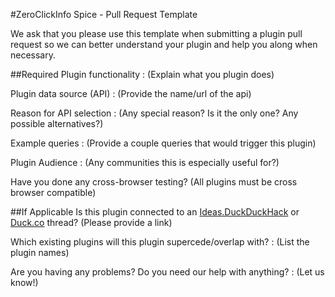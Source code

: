#ZeroClickInfo Spice - Pull Request Template

We ask that you please use this template when submitting a plugin pull request so we can better understand your plugin and help you along when necessary.

##Required
Plugin functionality :
(Explain what you plugin does)

Plugin data source (API) :
(Provide the name/url of the api)

Reason for API selection :
(Any special reason? Is it the only one? Any possible alternatives?)

Example queries :
(Provide a couple queries that would trigger this plugin)

Plugin Audience :
(Any communities this is especially useful for?)

Have you done any cross-browser testing?
(All plugins must be cross browser compatible)


##If Applicable
Is this plugin connected to an [Ideas.DuckDuckHack](https://duckduckhack.uservoice.com/forums/5168-ideas-for-duckduckgo-instant-answer-plugins) or [Duck.co](http://duck.co/) thread?
(Please provide a link)

Which existing plugins will this plugin supercede/overlap with? :
(List the plugin names) 

Are you having any problems? Do you need our help with anything? :
(Let us know!)

